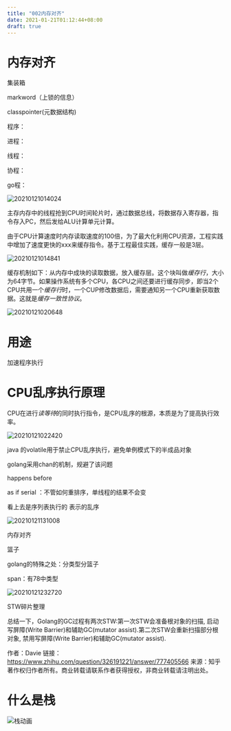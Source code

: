 ```yaml
---
title: "002内存对齐"
date: 2021-01-21T01:12:44+08:00
draft: true
---
```

 <!-- more -->

# 内存对齐

集装箱

markword（上锁的信息）

classpointer(元数据结构)



程序：

进程：

线程：

协程：

go程：


![20210121014024](https://ansoncao.me/myblogtalk/img/20210121014024.png)

主存内存中的线程抢到CPU时间轮片时，通过数据总线，将数据存入寄存器，指令存入PC，然后发给ALU计算单元计算。

由于CPU计算速度时内存读取速度的100倍，为了最大化利用CPU资源，工程实践中增加了速度更快的xxx来缓存指令。基于工程最佳实践，缓存一般是3层。


![20210121014841](https://ansoncao.me/myblogtalk/img/20210121014841.png)

缓存机制如下：从内存中成块的读取数据，放入缓存层。这个块叫做*缓存行*，大小为64字节。如果操作系统有多个CPU，各CPU之间还要进行缓存同步，即当2个CPU共用一个*缓存行*时，一个CUP修改数据后，需要通知另一个CPU重新获取数据。这就是*缓存一致性协议*。

![20210121020648](https://ansoncao.me/myblogtalk/img/20210121020648.png)

# 用途

加速程序执行


# CPU乱序执行原理

CPU在进行*读等待*的同时执行指令，是CPU乱序的根源，本质是为了提高执行效率。

![20210121022420](https://ansoncao.me/myblogtalk/img/20210121022420.png)


java 的volatile用于禁止CPU乱序执行，避免单例模式下的半成品对象

golang采用chan的机制，规避了该问题

 happens before

 as if serial ：不管如何重排序，单线程的结果不会变
 
 看上去是序列表执行的 表示的乱序

 ![20210121131008](https://ansoncao.me/myblogtalk/img/20210121131008.png)

内存对齐


篮子

golang的特殊之处：分类型分篮子

span：有78中类型

![20210121232720](https://ansoncao.me/myblogtalk/img/20210121232720.png)

STW碎片整理




总结一下，Golang的GC过程有两次STW:第一次STW会准备根对象的扫描, 启动写屏障(Write Barrier)和辅助GC(mutator assist).第二次STW会重新扫描部分根对象, 禁用写屏障(Write Barrier)和辅助GC(mutator assist).

作者：Davie
链接：https://www.zhihu.com/question/326191221/answer/777405566
来源：知乎
著作权归作者所有。商业转载请联系作者获得授权，非商业转载请注明出处。


# 什么是栈

![栈动画](https://imgconvert.csdnimg.cn/aHR0cHM6Ly9pbWctYnNzLmNzZG5pbWcuY24vMjAyMDA2MjQwNzEyMTgzMzA1LmdpZg)


